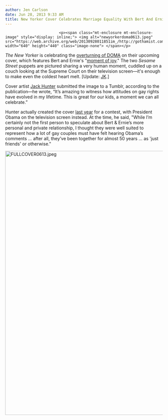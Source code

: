 ```yaml
---
author: Jen Carlson
date: Jun 28, 2013 9:33 AM
title: New Yorker Cover Celebrates Marriage Equality With Bert And Ernie
---
```



                            
                            
                            
                            <p><span class="mt-enclosure mt-enclosure-image" style="display: inline;"> <img alt="newyorkerdoma0613.jpeg" src="https://web.archive.org/web/20130928011851im_/http://gothamist.com/attachments/arts_jen/newyorkerdoma0613.jpeg" width="640" height="440" class="image-none"> </span></p>

<p><em>The New Yorker</em> is celebrating the <a href="https://web.archive.org/web/20130928011851/http://sfist.com/tags/doma">overturning of DOMA</a> on their upcoming cover, which features Bert and Ernie&apos;s &quot;<a href="https://web.archive.org/web/20130928011851/http://www.newyorker.com/online/blogs/culture/2013/06/new-yorker-cover-bert-ernie-gay-marriage.html">moment of joy</a>.&quot; The two <em>Sesame Street</em> puppets are pictured sharing a very human moment, cuddled up on a couch looking at the Supreme Court on their television screen&#x2014;it&apos;s enough to make even the coldest heart melt. [Update: <a href="https://web.archive.org/web/20130928011851/https://twitter.com/tylercoates/status/350614032312569857">J</a><a href="https://web.archive.org/web/20130928011851/https://twitter.com/Choire/status/350616807457034242">K</a>.]</p>

<p>Cover artist <a href="https://web.archive.org/web/20130928011851/http://jackhunter-sketchbook.blogspot.com/">Jack Hunter</a> submitted the image to a Tumblr, according to the publication&#x2014;he wrote, &#x201C;It&#x2019;s amazing to witness how attitudes on gay rights have evolved in my lifetime. This is great for our kids, a moment we can all celebrate.&#x201D;</p>

<p>Hunter actually created the cover <a href="https://web.archive.org/web/20130928011851/http://oddmanoutphx.tumblr.com/post/23724806556/blown-covers-gay-marriage-i-was-extremely">last year</a> for a contest, with President Obama on the television screen instead. At the time, he said, &quot;While I&#x2019;m certainly not the first person to speculate about Bert &amp; Ernie&#x2019;s more personal and private relationship, I thought they were well suited to represent how a lot of gay couples must have felt hearing Obama&#x2019;s comments &#x2026; after all, they&#x2019;ve been together for almost 50 years &#x2026; as &apos;just friends&apos; or otherwise.&quot;</p>

<p><span class="mt-enclosure mt-enclosure-image" style="display: inline;"> <img alt="FULLCOVER0613.jpeg" src="https://web.archive.org/web/20130928011851im_/http://gothamist.com/attachments/arts_jen/FULLCOVER0613.jpeg" width="640" height="843" class="image-none"> </span></p>
                            
                            
                            